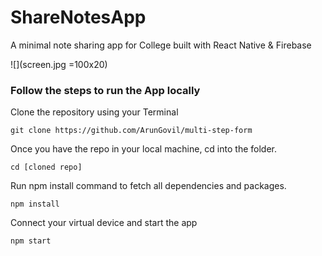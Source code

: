 # ShareNotesApp

A minimal note sharing app for College built with React Native &amp; Firebase

![](screen.jpg =100x20)

### Follow the steps to run the App locally

Clone the repository using your Terminal

`git clone https://github.com/ArunGovil/multi-step-form`

Once you have the repo in your local machine, cd into the folder.

`cd [cloned repo]`

Run npm install command to fetch all dependencies and packages.

`npm install`

Connect your virtual device and start the app

`npm start`
